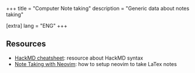 +++
title = "Computer Note taking"
description = "Generic data about notes taking"

[extra]
lang = "ENG"
+++

## Resources

* [HackMD cheatsheet](https://hackmd.io/features?both): resource about HackMD syntax
* [Note Taking with Neovim](https://castel.dev/post/lecture-notes-1/): how to setup neovim to take LaTex notes
